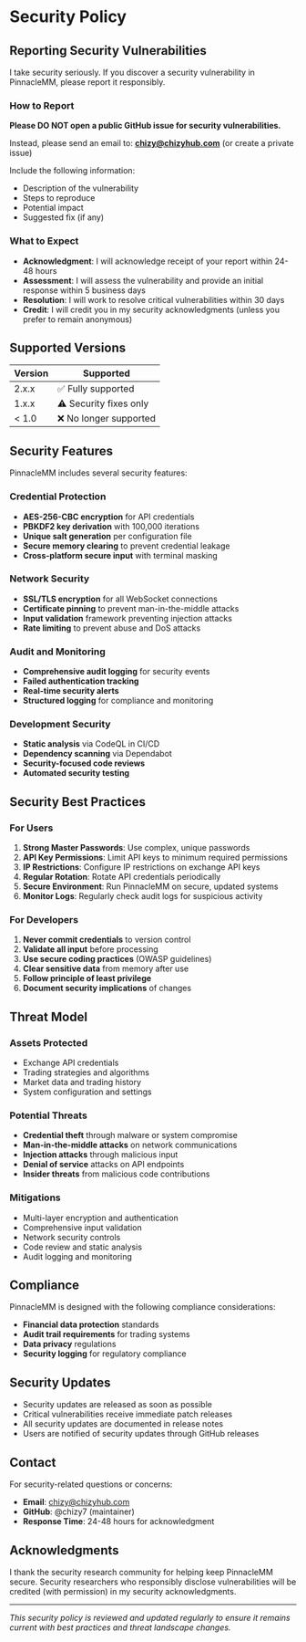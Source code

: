 # Security Policy

## Reporting Security Vulnerabilities

I take security seriously. If you discover a security vulnerability in PinnacleMM, please report it responsibly.

### How to Report

**Please DO NOT open a public GitHub issue for security vulnerabilities.**

Instead, please send an email to: **chizy@chizyhub.com** (or create a private issue)

Include the following information:
- Description of the vulnerability
- Steps to reproduce
- Potential impact
- Suggested fix (if any)

### What to Expect

- **Acknowledgment**: I will acknowledge receipt of your report within 24-48 hours
- **Assessment**: I will assess the vulnerability and provide an initial response within 5 business days
- **Resolution**: I will work to resolve critical vulnerabilities within 30 days
- **Credit**: I will credit you in my security acknowledgments (unless you prefer to remain anonymous)

## Supported Versions

| Version | Supported |
|---------|-----------|
| 2.x.x   | ✅ Fully supported |
| 1.x.x   | ⚠️ Security fixes only |
| < 1.0   | ❌ No longer supported |

## Security Features

PinnacleMM includes several security features:

### Credential Protection
- **AES-256-CBC encryption** for API credentials
- **PBKDF2 key derivation** with 100,000 iterations
- **Unique salt generation** per configuration file
- **Secure memory clearing** to prevent credential leakage
- **Cross-platform secure input** with terminal masking

### Network Security
- **SSL/TLS encryption** for all WebSocket connections
- **Certificate pinning** to prevent man-in-the-middle attacks
- **Input validation** framework preventing injection attacks
- **Rate limiting** to prevent abuse and DoS attacks

### Audit and Monitoring
- **Comprehensive audit logging** for security events
- **Failed authentication tracking**
- **Real-time security alerts**
- **Structured logging** for compliance and monitoring

### Development Security
- **Static analysis** via CodeQL in CI/CD
- **Dependency scanning** via Dependabot
- **Security-focused code reviews**
- **Automated security testing**

## Security Best Practices

### For Users
1. **Strong Master Passwords**: Use complex, unique passwords
2. **API Key Permissions**: Limit API keys to minimum required permissions
3. **IP Restrictions**: Configure IP restrictions on exchange API keys
4. **Regular Rotation**: Rotate API credentials periodically
5. **Secure Environment**: Run PinnacleMM on secure, updated systems
6. **Monitor Logs**: Regularly check audit logs for suspicious activity

### For Developers
1. **Never commit credentials** to version control
2. **Validate all input** before processing
3. **Use secure coding practices** (OWASP guidelines)
4. **Clear sensitive data** from memory after use
5. **Follow principle of least privilege**
6. **Document security implications** of changes

## Threat Model

### Assets Protected
- Exchange API credentials
- Trading strategies and algorithms
- Market data and trading history
- System configuration and settings

### Potential Threats
- **Credential theft** through malware or system compromise
- **Man-in-the-middle attacks** on network communications
- **Injection attacks** through malicious input
- **Denial of service** attacks on API endpoints
- **Insider threats** from malicious code contributions

### Mitigations
- Multi-layer encryption and authentication
- Comprehensive input validation
- Network security controls
- Code review and static analysis
- Audit logging and monitoring

## Compliance

PinnacleMM is designed with the following compliance considerations:
- **Financial data protection** standards
- **Audit trail requirements** for trading systems
- **Data privacy** regulations
- **Security logging** for regulatory compliance

## Security Updates

- Security updates are released as soon as possible
- Critical vulnerabilities receive immediate patch releases
- All security updates are documented in release notes
- Users are notified of security updates through GitHub releases

## Contact

For security-related questions or concerns:
- **Email**: chizy@chizyhub.com
- **GitHub**: @chizy7 (maintainer)
- **Response Time**: 24-48 hours for acknowledgment

## Acknowledgments

I thank the security research community for helping keep PinnacleMM secure. Security researchers who responsibly disclose vulnerabilities will be credited (with permission) in my security acknowledgments.

---

*This security policy is reviewed and updated regularly to ensure it remains current with best practices and threat landscape changes.*
